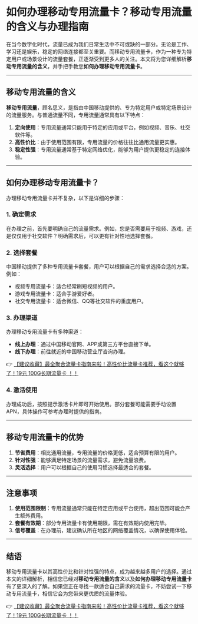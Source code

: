 # 如何办理移动专用流量卡？移动专用流量的含义与办理指南

在当今数字化时代，流量已成为我们日常生活中不可或缺的一部分。无论是工作、学习还是娱乐，稳定的网络连接都至关重要。而移动专用流量卡，作为一种专为特定用户或场景设计的流量套餐，正逐渐受到更多人的关注。本文将为您详细解析**移动专用流量的含义**，并手把手教您**如何办理移动专用流量卡**。

---

## 移动专用流量的含义

**移动专用流量**，顾名思义，是指由中国移动提供的、专为特定用户或特定场景设计的流量服务。与普通流量不同，专用流量通常具有以下特点：

1. **定向使用**：专用流量通常只能用于特定的应用或平台，例如视频、音乐、社交软件等。
2. **高性价比**：由于使用范围有限，专用流量的价格往往比通用流量更实惠。
3. **稳定性强**：专用流量通常基于特定网络优化，能够为用户提供更稳定的连接体验。

---

## 如何办理移动专用流量卡？

办理移动专用流量卡并不复杂，以下是详细的步骤：

### 1. 确定需求
在办理之前，首先要明确自己的流量需求。例如，您是否需要用于视频、游戏，还是仅仅用于社交软件？明确需求后，可以更有针对性地选择套餐。

### 2. 选择套餐
中国移动提供了多种专用流量卡套餐，用户可以根据自己的需求选择合适的方案。例如：
- 视频专用流量卡：适合经常刷短视频的用户。
- 游戏专用流量卡：适合手游爱好者。
- 社交专用流量卡：适合微信、QQ等社交软件的重度用户。

### 3. 办理渠道
办理移动专用流量卡有多种渠道：
- **线上办理**：通过中国移动官网、APP或第三方平台直接下单。
- **线下办理**：前往就近的中国移动营业厅咨询办理。

👉 [【建议收藏】最全聚合流量卡指南来啦！高性价比流量卡推荐，看这个就够了！19元 100G长期流量卡 ！！](https://bit.ly/Liuliangka)

### 4. 激活使用
办理成功后，按照提示激活卡片即可开始使用。部分套餐可能需要手动设置APN，具体操作可参考办理时提供的指南。

---

## 移动专用流量卡的优势

1. **节省费用**：相比通用流量，专用流量的价格更低，适合预算有限的用户。
2. **针对性强**：能够满足特定场景的流量需求，避免流量浪费。
3. **灵活选择**：用户可以根据自己的使用习惯选择最适合的套餐。

---

## 注意事项

1. **使用范围限制**：专用流量通常只能在特定应用或平台使用，超出范围可能会产生额外费用。
2. **套餐有效期**：部分专用流量卡有使用期限，需在有效期内使用完毕。
3. **信号覆盖**：在办理前，建议确认所在地区的网络覆盖情况，以确保使用体验。

---

## 结语

移动专用流量卡以其高性价比和针对性强的特点，成为越来越多用户的选择。通过本文的详细解析，相信您已经对**移动专用流量的含义**以及**如何办理移动专用流量卡**有了更深入的了解。如果您正在寻找一款适合自己需求的流量卡，不妨尝试一下移动专用流量卡，相信它会为您带来更优质的流量体验。

👉 [【建议收藏】最全聚合流量卡指南来啦！高性价比流量卡推荐，看这个就够了！19元 100G长期流量卡 ！！](https://bit.ly/Liuliangka)